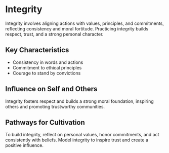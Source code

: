 # Integrity

Integrity involves aligning actions with values, principles, and commitments, reflecting consistency and moral fortitude. Practicing integrity builds respect, trust, and a strong personal character.

## Key Characteristics

- Consistency in words and actions
- Commitment to ethical principles
- Courage to stand by convictions

## Influence on Self and Others

Integrity fosters respect and builds a strong moral foundation, inspiring others and promoting trustworthy communities.

## Pathways for Cultivation

To build integrity, reflect on personal values, honor commitments, and act consistently with beliefs. Model integrity to inspire trust and create a positive influence.

